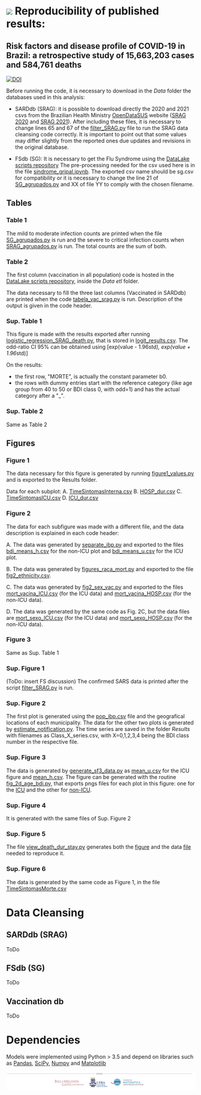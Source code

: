 # <img src="PAMepi/PAMepi_scripts_datalake/blob/main/Images/logo.png" width="80"/>  Reproducibility of published results: 

## Risk factors and disease profile of COVID-19 in Brazil: a retrospective study of 15,663,203 cases and 584,761 deaths

[![DOI](https://zenodo.org/badge/396775199.svg)](https://doi.org/10.5281/zenodo.6385254)

Before running the code, it is necessary to download in the *Data* folder the
databases used in this analysis:

- SARDdb (SRAG): it is possible to download directly the 2020 and 2021 csvs from
the Brazilian Health Ministry [OpenDataSUS](https://opendatasus.saude.gov.br/)
website ([SRAG 2020](https://opendatasus.saude.gov.br/dataset/srag-2020) and
[SRAG 2021](https://opendatasus.saude.gov.br/dataset/srag-2021-e-2022)). After 
including these files, it is necessary to change lines 65 and 67 of the [filter_SRAG.py](Code/filter_SRAG.py)
file to run the SRAG data cleansing code correctly. It is important to point out
that some values may differ slightly from the reported ones due updates and 
revisions in the original database.

- FSdb (SG): It is necessary to get the Flu Syndrome using the 
[DataLake scripts repository](https://github.com/PAMepi/PAMepi_scripts_datalake)
The pre-processing needed for the csv used here is in the file [sindrome_gripal.ipynb](https://github.com/PAMepi/PAMepi_scripts_datalake/blob/main/Data%20etl/sindrome_gripal.ipynb). The exported csv name should be sg.csv for 
compatibility or it is necessary to change the line 21 of [SG_agrupados.py](Code/SG_agrupados.py) and
XX of file YY to comply with the chosen filename.


## Tables

### Table 1

The mild to moderate infection counts are printed when the file [SG_agrupados.py](Code/SG_agrupados.py)
is run and the severe to critical infection counts when [SRAG_agrupados.py](Code/SRAG_agrupados.py)
is run. The total counts are the sum of both.

### Table 2

The first column (vaccination in all population) code is hosted in the
[DataLake scripts repository](https://github.com/PAMepi/PAMepi_scripts_datalake),
inside the *Data etl* folder.

The data necessary to fill the three last columns (Vaccinated in SARDdb) are
printed when the code [tabela_vac_srag.py](Code/tabela_vac_srag.py) is run.
Description of the output is given in the code header.

### Sup. Table 1

This figure is made with the results exported after running [logistic_regression_SRAG_death.py](Code/logistic_regression_SRAG_death.py),
that is stored in [logit_results.csv](Results/logit_results.csv). The odd-ratio CI 95\% can be
obtained using \[exp(value - 1.96*std), exp(value + 1.96*std)\]

On the results:
- the first row, "MORTE", is actually the constant parameter b0.
- the rows with dummy entries start with the reference category (like
age group from 40 to 50 or BDI class 0, with odd=1) and has the actual category
after a "\_".

### Sup. Table 2

Same as Table 2

## Figures


### Figure 1

The data necessary for this figure is generated by running [figure1_values.py](Code/figure1_values.py)
and is exported to the Results folder.

Data for each subplot:
A. [TimeSintomasInterna.csv](Results/TimeSintomasInterna.csv)
B. [HOSP_dur.csv](Results/HOSP_dur.csv)
C. [TimeSintomasICU.csv](Results/TimeSintomasICU.csv)
D. [ICU_dur.csv](Results/ICU_dur.csv)


### Figure 2

The data for each subfigure was made with a different file, and the data 
description is explained in each code header:

A. The data was generated by [separate_ibp.py](Code/separate_ibp.py)
and exported to the files [bdi_means_h.csv](Results/bdi_means_h.csv) for the 
non-ICU plot and [bdi_means_u.csv](Results/bdi_means_u.csv) for the ICU plot.

B. The data was generated by [figures_raca_mort.py](Code/figures_raca_mort.py)
and exported to the file [fig2_ethnicity.csv](Results/fig2_ethnicity.csv).

C. The data was generated by [fig2_sex_vac.py](Code/fig2_sex_vac.py)
and exported to the files [mort_vacina_ICU.csv](Results/mort_vacina_ICU.csv) (for the ICU data)
and [mort_vacina_HOSP.csv](Results/mort_vacina_HOSP.csv) (for the non-ICU data).

D. The data was generated by the same code as Fig. 2C, but the data files are
[mort_sexo_ICU.csv](Results/mort_vacina_ICU.csv) (for the ICU data)
and [mort_sexo_HOSP.csv](Results/mort_vacina_HOSP.csv) (for the non-ICU data).

### Figure 3

Same as Sup. Table 1

### Sup. Figure 1

(ToDo: insert FS discussion)
The confirmed SARS data is printed after the script [filter_SRAG.py](Code/filter_SRAG.py) is run.

### Sup. Figure 2

The first plot is generated using the [pop_ibp.csv](Data/pop_ibp.csv) file and
the geografical locations of each municipality.
The data for the other two plots is generated by [estimate_notification.py](Code/estimate_notification.py).
The time series are saved in the folder *Results* with filenames as
Class\_X\_series.csv, with X=0,1,2,3,4 being the BDI class number in the 
respective file.

### Sup. Figure 3

The data is generated by [generate_sf3_data.py](Code/generate_sf3_data.py) as
[mean_u.csv](Results/mean_u.csv) for the ICU figure and [mean_h.csv](Results/mean_h.csv).
The figure can be generated with the routine [fig_2d_age_bdi.py](Code/fig_2d_age_bdi.py),
that exports pngs files for each plot in this figure: one for the [ICU](Figures/contour_ICU_mortality.png)
and the other for [non-ICU](Figures/contour_HOSP_mortality.png).

### Sup. Figure 4

It is generated with the same files of Sup. Figure 2

### Sup. Figure 5

The file [view_death_dur_stay.py](Code/view_death_dur_stay.py) generates
both the [figure](Figures/SFig5.png) and the data [file](Results/mort_dur_hosp.csv) needed to reproduce it.

### Sup. Figure 6

The data is generated by the same code as Figure 1, in the file [TimeSintomasMorte.csv](Results/TimeSintomasMorte.csv)

# Data Cleansing

## SARDdb (SRAG)

ToDo

## FSdb (SG)

ToDo

## Vaccination db

ToDo

# Dependencies

Models were implemented using Python > 3.5 and depend on libraries such as [Pandas](https://github.com/pandas-dev/pandas), [SciPy](https://github.com/scipy/scipy), [Numpy](https://github.com/numpy/numpy) and [Matplotlib](https://github.com/matplotlib/matplotlib) 


![](../Images/apoio.png)

